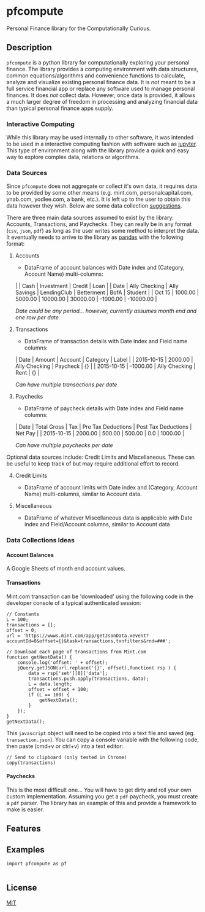 # pfcompute
Personal Finance library for the Computationally Curious.

## Description
`pfcompute` is a python library for computationally exploring your personal finance.  The library provides a computing environment with data structures, common equations/algorithms and convenience functions to calculate, analyze and visualize existing personal finance data. It is *not* meant to be a full service financial app or replace any software used to manage personal finances.  It does *not* collect data. However, once data is provided, it allows a much larger degree of freedom in processing and analyzing financial data than typical personal finance apps supply.

### Interactive Computing
While this library may be used internally to other software, it was intended to be used in a interactive computing fashion with software such as [jupyter](https://jupyter.org).  This type of environment along with the library provide a quick and easy way to explore complex data, relations or algorithms.

### Data Sources
Since `pfcompute` does not aggregate or collect it's own data, it requires data to be provided by some other means (e.g. mint.com, personalcapital.com, ynab.com, yodlee.com, a bank, etc.).  It is left up to the user to obtain this data however they wish.  Below are some data collection [suggestions](#data-suggestions).

There are three main data sources assumed to exist by the library: Accounts, Transactions, and Paychecks.  They can really
be in any format (`csv`, `json`, `pdf`) as long as the user writes some method to interpret the data.  It eventually needs to arrive to the library as [pandas](http://pandas.pydata.org) with the following format:

1. Accounts
    * DataFrame of account balances with Date index and (Category, Account Name) multi-columns:

    |        | Cash                         | Investment               | Credit   | Loan      |
    | Date   | Ally Checking | Ally Savings | LendingClub | Betterment | BofA     | Student   |
    | Oct 15 |       1000.00 |  5000.00     |    10000.00 |  30000.00  | -1000.00 | -10000.00 |

    *Date could be any period... however, currently assumes month end and one row per date.*

2. Transactions
    * DataFrame of transaction details with Date index and Field name columns:

    | Date       |  Amount  | Account       | Category | Label |
    | 2015-10-15 |  2000.00 | Ally Checking | Paycheck |    {} |
    | 2015-10-15 | -1000.00 | Ally Checking | Rent     |    {} |

    *Can have multiple transactions per date*

3. Paychecks
    * DataFrame of paycheck details with Date index and Field name columns:

    | Date       |  Total Gross | Tax    | Pre Tax Deductions | Post Tax Deductions | Net Pay |
    | 2015-10-15 |  2000.00     | 500.00 |             500.00 |                 0.0 | 1000.00 |

    *Can have multiple paychecks per date*

Optional data sources include: Credit Limits and Miscellaneous.  These can be useful to keep track of but may require
additional effort to record.

4. Credit Limits
    * DataFrame of account limits with Date index and (Category, Account Name) multi-columns, similar to Account data.

5. Miscellaneous
    * DataFrame of whatever Miscellaneous data is applicable with Date index and Field/Account columns, similar to Account data

<a name="data-suggestions"></a>
### Data Collections Ideas

#### Account Balances
A Google Sheets of month end account values.

#### Transactions
Mint.com transaction can be 'downloaded' using the following code in the developer console of a typical authenticated session:

```
// Constants
L = 100;
transactions = [];
offset = 0;
url = 'https://wwws.mint.com/app/getJsonData.xevent?accountId=0&offset={}&task=transactions,txnfilters&rnd=###';

// Download each page of transactions from Mint.com
function getNextData() {
    console.log('offset: ' + offset);
    jQuery.getJSON(url.replace('{}', offset),function( rsp ) {
        data = rsp['set'][0]['data'];
        transactions.push.apply(transactions, data);
        L = data.length;
        offset = offset + 100;
        if (L == 100) {
            getNextData();
        }
    });
}
getNextData();
```

This `javascript` object will need to be copied into a text file and saved (eg. `transaction.json`).
You can copy a console variable with the following code, then paste (cmd+v or ctrl+v) into a text editor:

```
// Send to clipboard (only tested in Chrome)
copy(transactions)
```

#### Paychecks
This is the most difficult one... You will have to get dirty and roll your own custom implementation. Assuming you get a `pdf` paycheck, you must create a  `pdf` parser.  The library has an example of this and provide a framework to make is easier.

## Features

## Examples

```
import pfcompute as pf


```

## License
[MIT](https://github.com/tmthydvnprt/pfcompute/blob/master/LICENSE)
